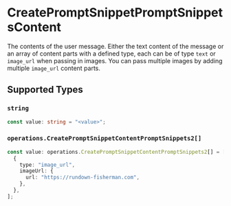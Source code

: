 # CreatePromptSnippetPromptSnippetsContent

The contents of the user message. Either the text content of the message or an array of content parts with a defined type, each can be of type `text` or `image_url` when passing in images. You can pass multiple images by adding multiple `image_url` content parts. 


## Supported Types

### `string`

```typescript
const value: string = "<value>";
```

### `operations.CreatePromptSnippetContentPromptSnippets2[]`

```typescript
const value: operations.CreatePromptSnippetContentPromptSnippets2[] = [
  {
    type: "image_url",
    imageUrl: {
      url: "https://rundown-fisherman.com",
    },
  },
];
```

